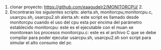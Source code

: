 1. clonar proyecto: https://github.com/eaagudelr2/MONITORCPU/ 2. 
2. Encontraras los siguientes scripts: alerta.sh, monitorcpu,monitorcpu.c, usarcpu.sh, usarcpu2.sh
alerta.sh: este script es llamado desde monitorcpu cuando el uso del cpu esta por encima del parámetro establecido
monitorcpu: este es el ejecutable con el muan se monitorean los procesos 
monitorcpu.c: este es el archivo C que se debe compilar para poder ejecutar
usarcpu.sh, usarcpu2.sh son script para simular el alto consumo del pc
